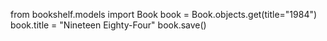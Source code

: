 from bookshelf.models import Book
book = Book.objects.get(title="1984")
book.title = "Nineteen Eighty-Four"
book.save()